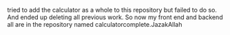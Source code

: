 tried to add the calculator as a whole to this repository but failed to do so. And ended up deleting all previous work. So now my front end and backend all are in the repository named calculatorcomplete.JazakAllah
